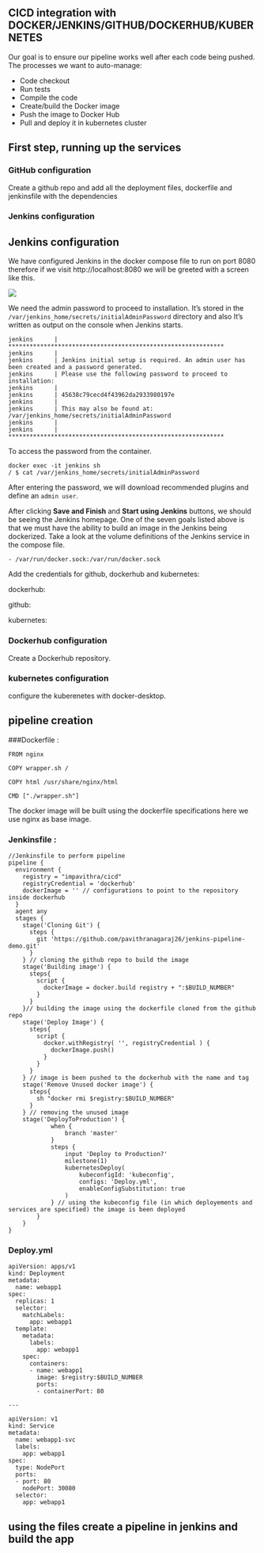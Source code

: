 <h2>CICD integration with DOCKER/JENKINS/GITHUB/DOCKERHUB/KUBERNETES</h2>

Our goal is to ensure our pipeline works well after each code being pushed. The processes we want to auto-manage:
* Code checkout
* Run tests
* Compile the code
* Create/build the Docker image
* Push the image to Docker Hub
* Pull and deploy it in kubernetes cluster

## First step, running up the services

### GitHub configuration

Create a github repo and add all the deployment files, dockerfile and jenkinsfile with the dependencies

### Jenkins configuration

## Jenkins configuration

We have configured Jenkins in the docker compose file to run on port 8080 therefore if we visit http://localhost:8080 we will be greeted with a screen like this.

![](images/004.png)

We need the admin password to proceed to installation. It’s stored in the ``/var/jenkins_home/secrets/initialAdminPassword`` directory and also It’s written as output on the console when Jenkins starts.

```
jenkins      | *************************************************************
jenkins      |
jenkins      | Jenkins initial setup is required. An admin user has been created and a password generated.
jenkins      | Please use the following password to proceed to installation:
jenkins      |
jenkins      | 45638c79cecd4f43962da2933980197e
jenkins      |
jenkins      | This may also be found at: /var/jenkins_home/secrets/initialAdminPassword
jenkins      |
jenkins      | *************************************************************
```

To access the password from the container.

```
docker exec -it jenkins sh
/ $ cat /var/jenkins_home/secrets/initialAdminPassword
```

After entering the password, we will download recommended plugins and define an ``admin user``.


After clicking **Save and Finish** and **Start using Jenkins** buttons, we should be seeing the Jenkins homepage. One of the seven goals listed above is that we must have the ability to build an image in the Jenkins being dockerized. Take a look at the volume definitions of the Jenkins service in the compose file.
```
- /var/run/docker.sock:/var/run/docker.sock
```
Add the credentials for github, dockerhub and kubernetes:

dockerhub:

github:

kubernetes:

### Dockerhub configuration

Create a Dockerhub repository.

### kubernetes configuration

configure the kuberenetes with docker-desktop.

## pipeline creation

###Dockerfile :

```
FROM nginx

COPY wrapper.sh /

COPY html /usr/share/nginx/html

CMD ["./wrapper.sh"]
```
The docker image will be built using the dockerfile specifications here we use nginx as base image.

### Jenkinsfile :

```
//Jenkinsfile to perform pipeline
pipeline {
  environment {
    registry = "impavithra/cicd"
    registryCredential = 'dockerhub'
    dockerImage = '' // configurations to point to the repository inside dockerhub
  }
  agent any
  stages {
    stage('Cloning Git') {
      steps {
        git 'https://github.com/pavithranagaraj26/jenkins-pipeline-demo.git'
      }
    } // cloning the github repo to build the image
    stage('Building image') {
      steps{
        script {
          dockerImage = docker.build registry + ":$BUILD_NUMBER"
        }
      }
    }// building the image using the dockerfile cloned from the github repo 
    stage('Deploy Image') {
      steps{
        script {
          docker.withRegistry( '', registryCredential ) {
            dockerImage.push()
          }
        }
      }
    } // image is been pushed to the dockerhub with the name and tag
    stage('Remove Unused docker image') {
      steps{
        sh "docker rmi $registry:$BUILD_NUMBER"
      }
    } // removing the unused image
    stage('DeployToProduction') {
            when {
                branch 'master'
            }
            steps {
                input 'Deploy to Production?'
                milestone(1)
                kubernetesDeploy(
                    kubeconfigId: 'kubeconfig',
                    configs: 'Deploy.yml',
                    enableConfigSubstitution: true
                )
            } // using the kubeconfig file (in which deployements and services are specified) the image is been deployed 
        }
    }
}
```
### Deploy.yml

```
apiVersion: apps/v1
kind: Deployment
metadata:
  name: webapp1
spec:
  replicas: 1
  selector:
    matchLabels:
      app: webapp1
  template:
    metadata:
      labels:
        app: webapp1
    spec:
      containers:
      - name: webapp1
        image: $registry:$BUILD_NUMBER
        ports:
        - containerPort: 80

---

apiVersion: v1
kind: Service
metadata:
  name: webapp1-svc
  labels:
    app: webapp1
spec:
  type: NodePort
  ports:
  - port: 80
    nodePort: 30080
  selector:
    app: webapp1
```

## using the files create a pipeline in jenkins and build the app
